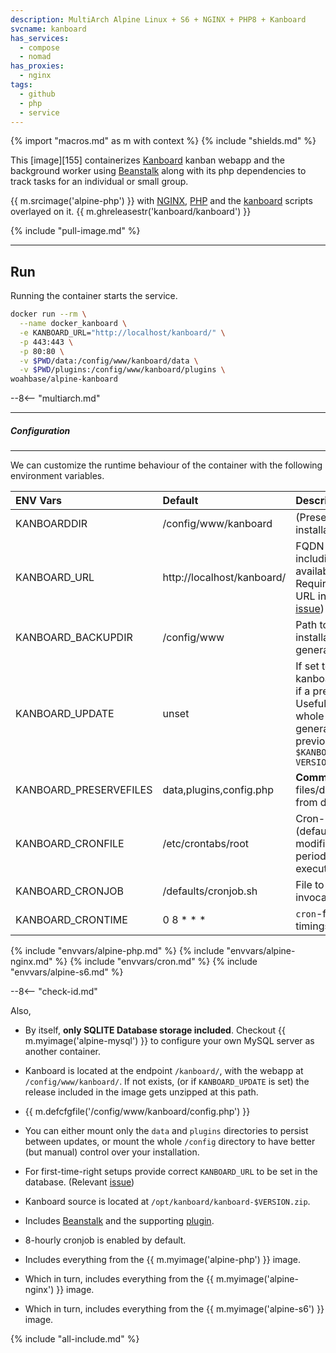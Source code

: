 ```yaml
---
description: MultiArch Alpine Linux + S6 + NGINX + PHP8 + Kanboard
svcname: kanboard
has_services:
  - compose
  - nomad
has_proxies:
  - nginx
tags:
  - github
  - php
  - service
---
```


{% import "macros.md" as m with context %}
{% include "shields.md" %}

This [image][155] containerizes [Kanboard][3] kanban webapp and
the background worker using [Beanstalk][5] along with its php
dependencies to track tasks for an individual or small group.

{{ m.srcimage('alpine-php') }} with [NGINX][1], [PHP][2] and
the [kanboard][4] scripts overlayed on it. {{
m.ghreleasestr('kanboard/kanboard') }}

{% include "pull-image.md" %}

---
Run
---

Running the container starts the service.

``` sh
docker run --rm \
  --name docker_kanboard \
  -e KANBOARD_URL="http://localhost/kanboard/" \
  -p 443:443 \
  -p 80:80 \
  -v $PWD/data:/config/www/kanboard/data \
  -v $PWD/plugins:/config/www/kanboard/plugins \
woahbase/alpine-kanboard
```

--8<-- "multiarch.md"

---
##### Configuration
---

We can customize the runtime behaviour of the container with the
following environment variables.

| ENV Vars                 | Default                     | Description
| :---                     | :---                        | :---
| KANBOARDDIR              | /config/www/kanboard        | (Preset) Path to Kanboard installation.
| KANBOARD_URL             | http://localhost/kanboard/  | FQDN of your kanboard host including subpath, (kanboard is available at path `/kanboard/`). Required to set the first-run URL in database. (Relevant [issue][7])
| KANBOARD_BACKUPDIR       | /config/www                 | Path to directory where current installation backup is generated during an update.
| KANBOARD_UPDATE          | unset                       | If set to `true`, will reinstall kanboard at `$KANBOARDDIR` even if a previous installation exists. Useful if you're persisting your whole installation. Also generates a backup of the previous installation at `$KANBOARD_BACKUPDIR/kanboard-VERSION-YYYY-MM-DD.zip`
| KANBOARD_PRESERVEFILES   | data,plugins,config.php     | **Comma**-separated list of files/dirs that are excluded from deletion during an update.
| KANBOARD_CRONFILE        | /etc/crontabs/root          | Cron-registry file of a user (defaults to `root`). This file is modified to contain the periodic task script that will be executed.
| KANBOARD_CRONJOB         | /defaults/cronjob.sh        | File to execute on `cron` invocation.
| KANBOARD_CRONTIME        | 0 8 * * *                   | `cron`-formatted invocation timings.
{% include "envvars/alpine-php.md" %}
{% include "envvars/alpine-nginx.md" %}
{% include "envvars/cron.md" %}
{% include "envvars/alpine-s6.md" %}

--8<-- "check-id.md"

Also,

* By itself, **only SQLITE Database storage included**. Checkout {{
  m.myimage('alpine-mysql') }} to configure your own MySQL server
  as another container.

* Kanboard is located at the endpoint `/kanboard/`, with the
  webapp at `/config/www/kanboard/`. If not exists, (or if
  `KANBOARD_UPDATE` is set) the release included in the image gets
  unzipped at this path.

* {{ m.defcfgfile('/config/www/kanboard/config.php') }}

* You can either mount only the `data` and `plugins` directories
  to persist between updates, or mount the whole `/config`
  directory to have better (but manual) control over your
  installation.

* For first-time-right setups provide correct `KANBOARD_URL` to be set in
  the database. (Relevant [issue][7])

* Kanboard source is located at `/opt/kanboard/kanboard-$VERSION.zip`.

* Includes [Beanstalk][5] and the supporting [plugin][6].

* 8-hourly cronjob is enabled by default.

* Includes everything from the {{ m.myimage('alpine-php') }} image.

* Which in turn, includes everything from the {{ m.myimage('alpine-nginx') }} image.

* Which in turn, includes everything from the {{ m.myimage('alpine-s6') }} image.

[1]: https://nginx.org
[2]: http://php.net/
[3]: https://kanboard.org/
[4]: https://github.com/kanboard/kanboard/releases
[5]: http://kr.github.io/beanstalkd/
[6]: https://github.com/kanboard/plugin-beanstalk/
[7]: https://github.com/kanboard/kanboard/issues/4119

{% include "all-include.md" %}
